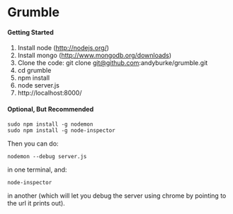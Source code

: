 Grumble
====

#### Getting Started

1) Install node (http://nodejs.org/)
2) Install mongo (http://www.mongodb.org/downloads)
3) Clone the code: git clone git@github.com:andyburke/grumble.git
4) cd grumble
5) npm install
6) node server.js
7) http://localhost:8000/

#### Optional, But Recommended

    sudo npm install -g nodemon
    sudo npm install -g node-inspector

Then you can do:

    nodemon --debug server.js

in one terminal, and:

    node-inspector

in another (which will let you debug the server using chrome by pointing to the url it prints out).

